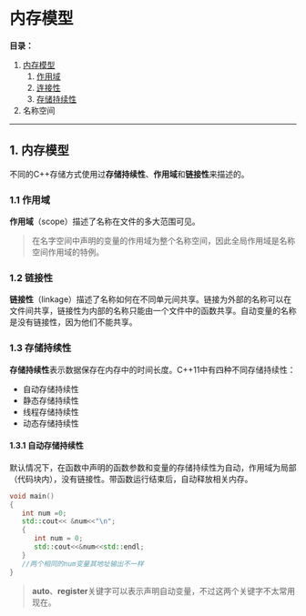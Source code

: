 # 内存模型

**目录：**
1. [内存模型](#mem)
   1. [作用域](#scope)
   2. [连接性](#linkage)
   3. [存储持续性](#continuable)
2. 名称空间

--------------

<a id="mem"></a>
## 1. 内存模型
不同的C++存储方式使用过**存储持续性**、**作用域**和**链接性**来描述的。

<a id="scope"></a>
### 1.1 作用域 
**作用域**（scope）描述了名称在文件的多大范围可见。  
> 在名字空间中声明的变量的作用域为整个名称空间，因此全局作用域是名称空间作用域的特例。


<a id="linkage"></a>
### 1.2 链接性 
**链接性**（linkage）描述了名称如何在不同单元间共享。链接为外部的名称可以在文件间共享，链接性为内部的名称只能由一个文件中的函数共享。自动变量的名称是没有链接性，因为他们不能共享。

<a id="continuable"></a>
### 1.3 存储持续性
**存储持续性**表示数据保存在内存中的时间长度。C++11中有四种不同存储持续性：
- 自动存储持续性
- 静态存储持续性
- 线程存储持续性
- 动态存储持续性
#### 1.3.1 自动存储持续性
默认情况下，在函数中声明的函数参数和变量的存储持续性为自动，作用域为局部（代码块内），没有链接性。带函数运行结束后，自动释放相关内存。
``` C++
void main()
{
   int num =0;
   std::cout<< &num<<"\n";
   {
      int num = 0;
      std::cout<<&num<<std::endl;
   }
   //两个相同的num变量其地址输出不一样
}

```
> **auto**、**register**关键字可以表示声明自动变量，不过这两个关键字不太常用现在。
